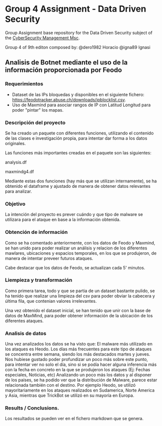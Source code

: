 # Group 4 Assignment - Data Driven Security

Group Assignment base repository for the Data Driven Security subject of the [CyberSecurity Management Msc](https://www.talent.upc.edu/ing/professionals/presentacio/codi/221101/cybersecurity-management/).

Group 4 of 9th editon composed by:
  @dero1982   Horacio
  @igna89     Ignasi

## Analisis de Botnet mediante el uso de la información proporcionada por Feodo

### Requerimientos

  - Dataset de las IPs bloquedas y disponibles en el siguiente fichero: https://feodotracker.abuse.ch/downloads/ipblocklist.csv.
  - Uso de Maxmind para asociar rangos de IP con Latitud Longitud para poder "pintar" los mapas.
  
  
### Descripción del proyecto

Se ha creado un paquete con diferentes funciones, utilizando el contenido de las clases e investigación propia, para intentar dar forma a los datos originales.

Las funciones más importantes creadas en el paquete son las siguientes:

analysis.df

maxmindg4.df

Mediante estas dos funciones (hay más que se utilizan internamente), se ha obtenido el dataframe y ajustado de manera de obtener datos relevantes para analizar.

### Objetivo
La intención del proyecto es prever cuándo y que tipo de malware se utilizara para el ataque en base a la información obtenida.

### Obtención de información
Como se ha comentado anteriormente, con los datos de Feodo y Maxmind, se han unido para poder realizar un análisis y relacion de los diferentes mawlares, ubicaciones y espacios temporales, en los que se produjeron, de manera de intentar preveer futuros ataques.

Cabe destacar que los datos de Feodo, se actualizan cada 5' minutos.

### Liempieza y transformación
Como primera tarea, todo y que se partia de un dataset bastante pulido, se ha tenido que realizar una limpieza del csv para poder obviar la cabecera y última fila, que contenian valores irrelevantes.

Una vez obtenido el dataset inicial, se han tenido que unir con la base de datos de MaxMind, para poder obtener información de la ubicación de los diferentes ataques. 

### Analisis de datos
Una vez analizados los datos se ha visto que:
  El malware más utilizado en los ataques es Heodo.
  Los días más frecuentes para este tipo de ataques se concentra entre semana, siendo los más destacados martes y jueves. Nos hubiese gustado poder profundizar un poco más sobre este punto, para intentar ver no solo el día, sino si se podía hacer alguna inferencia más con la fecha en concreto en la que se produjeron los ataques (Ej: Fechas especiales, Noticias, etc)
  Analizando un poco más los datos y al disponer de los países, se ha podido ver que la distribución de Malware, parece estar relacionada también con el destino. Por ejemplo Heodo, se utilizó mayoritariamente en los ataques realizados en Sudamerica, Norte America y Asia, mientras que TrickBot se utilizó en su mayoría en Europa.

### Results / Conclusions.
Los resultados se pueden ver en el fichero markdown que se genera.
